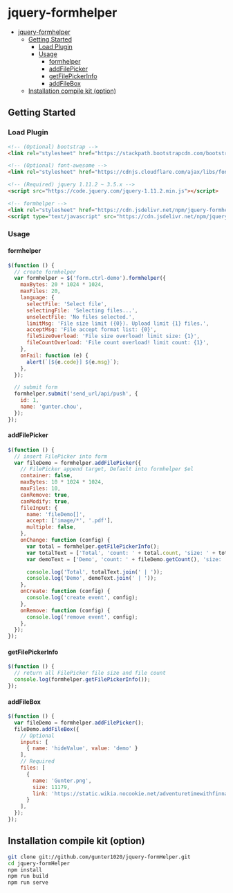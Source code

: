 # jquery-formhelper

- [jquery-formhelper](#jquery-formhelper)
  - [Getting Started](#getting-started)
    - [Load Plugin](#load-plugin)
    - [Usage](#usage)
      - [formhelper](#formhelper)
      - [addFilePicker](#addfilepicker)
      - [getFilePickerInfo](#getfilepickerinfo)
      - [addFileBox](#addfilebox)
  - [Installation compile kit (option)](#installation-compile-kit-option)

## Getting Started

### Load Plugin

```html
<!-- (Optional) bootstrap -->
<link rel="stylesheet" href="https://stackpath.bootstrapcdn.com/bootstrap/4.5.2/css/bootstrap.min.css" />

<!-- (Optional) font-awesome -->
<link rel="stylesheet" href="https://cdnjs.cloudflare.com/ajax/libs/font-awesome/5.15.1/css/all.min.css" />

<!-- (Required) jquery 1.11.2 ~ 3.5.x -->
<script src="https://code.jquery.com/jquery-1.11.2.min.js"></script>

<!-- formhelper -->
<link rel="stylesheet" href="https://cdn.jsdelivr.net/npm/jquery-formhelper/dist/css/jquery-formhelper.min.css" />
<script type="text/javascript" src="https://cdn.jsdelivr.net/npm/jquery-formhelper/dist/js/jquery-formhelper.min.js"></script>
```

### Usage

#### formhelper

```javascript
$(function () {
  // create formhelper
  var formhelper = $('form.ctrl-demo').formhelper({
    maxBytes: 20 * 1024 * 1024,
    maxFiles: 20,
    language: {
      selectFile: 'Select file',
      selectingFile: 'Selecting files...',
      unselectFile: 'No files selected.',
      limitMsg: 'File size limit ({0}). Upload limit {1} files.',
      acceptMsg: 'File accept format list: {0}',
      fileSizeOverload: 'File size overload! limit size: {1}',
      fileCountOverload: 'File count overload! limit count: {1}',
    },
    onFail: function (e) {
      alert(`[${e.code}] ${e.msg}`);
    },
  });

  // submit form
  formhelper.submit('send_url/api/push', {
    id: 1,
    name: 'gunter.chou',
  });
});
```

#### addFilePicker

```javascript
$(function () {
  // insert FilePicker into form
  var fileDemo = formhelper.addFilePicker({
    // FilePicker append target, Default into formhelper $el
    container: false,
    maxBytes: 10 * 1024 * 1024,
    maxFiles: 10,
    canRemove: true,
    canModify: true,
    fileInput: {
      name: 'fileDemo[]',
      accept: ['image/*', '.pdf'],
      multiple: false,
    },
    onChange: function (config) {
      var total = formhelper.getFilePickerInfo();
      var totalText = ['Total', 'count: ' + total.count, 'size: ' + total.sizeHum];
      var demoText = ['Demo', 'count: ' + fileDemo.getCount(), 'size: ' + fileDemo.getSize(true)];

      console.log('Total', totalText.join(' | '));
      console.log('Demo', demoText.join(' | '));
    },
    onCreate: function (config) {
      console.log('create event', config);
    },
    onRemove: function (config) {
      console.log('remove event', config);
    },
  });
});
```

#### getFilePickerInfo

```javascript
$(function () {
  // return all FilePicker file size and file count
  console.log(formhelper.getFilePickerInfo());
});
```

#### addFileBox

```javascript
$(function () {
  var fileDemo = formhelper.addFilePicker();
  fileDemo.addFileBox({
    // Optional
    inputs: [
      { name: 'hideValue', value: 'demo' }
    ],
    // Required
    files: [
      {
        name: 'Gunter.png',
        size: 11179,
        link: 'https://static.wikia.nocookie.net/adventuretimewithfinnandjake/images/6/68/Gunter.png',
      }
    ],
  });
});
```

## Installation compile kit (option)

```bash
git clone git://github.com/gunter1020/jquery-formHelper.git
cd jquery-formHelper
npm install
npm run build
npm run serve
```
